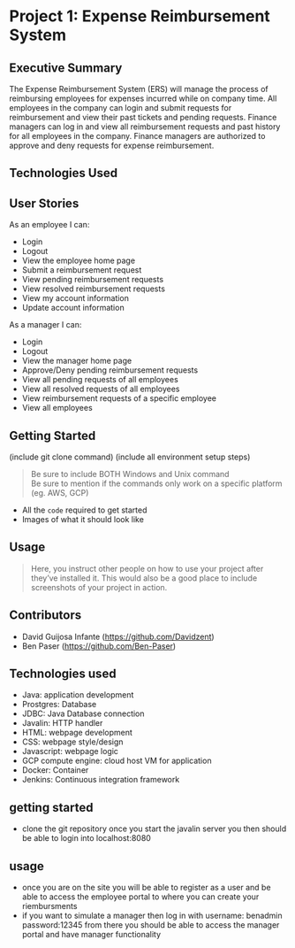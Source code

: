 # Project 1: Expense Reimbursement System

## Executive Summary

The Expense Reimbursement System (ERS) will manage the process of reimbursing employees for expenses incurred while on company time. All employees in the company can login and submit requests for reimbursement and view their past tickets and pending requests. Finance managers can log in and view all reimbursement requests and past history for all employees in the company. Finance managers are authorized to approve and deny requests for expense reimbursement.

## Technologies Used


## User Stories

As an employee I can:

-   Login
-   Logout
-   View the employee home page
-   Submit a reimbursement request
-   View pending reimbursement requests
-   View resolved reimbursement requests
-   View my account information
-   Update account information

As a manager I can:

-   Login
-   Logout
-   View the manager home page
-   Approve/Deny pending reimbursement requests
-   View all pending requests of all employees
-   View all resolved requests of all employees
-   View reimbursement requests of a specific employee
-   View all employees

## Getting Started
   
(include git clone command)
(include all environment setup steps)

> Be sure to include BOTH Windows and Unix command  
> Be sure to mention if the commands only work on a specific platform (eg. AWS, GCP)

- All the `code` required to get started
- Images of what it should look like

## Usage

> Here, you instruct other people on how to use your project after they’ve installed it. This would also be a good place to include screenshots of your project in action.


## Contributors

- David Guijosa Infante (https://github.com/Davidzent)
- Ben Paser (https://github.com/Ben-Paser)

## Technologies used

- Java: application development
- Prostgres: Database 
- JDBC: Java Database connection
- Javalin: HTTP handler
- HTML: webpage development
- CSS: webpage style/design
- Javascript: webpage logic 
- GCP compute engine: cloud host VM for application
- Docker: Container
- Jenkins: Continuous integration framework

## getting started

- clone the git repository once you start the javalin server you then should be able to login into localhost:8080


## usage
- once you are on the site you will be able to register as a user and be able to access the employee portal to where you can create your riembursments
- if you want to simulate a manager then log in with  username: benadmin password:12345 from there you should be able to access the manager portal and have manager functionality 


